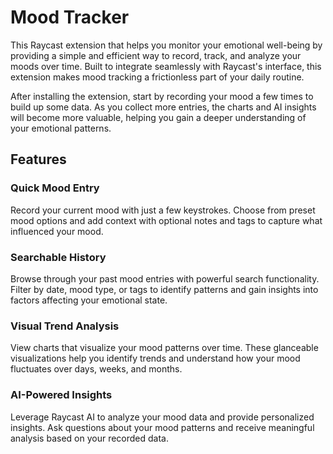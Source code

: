# Mood Tracker

This Raycast extension that helps you monitor your emotional well-being by providing a simple and efficient way to record, track, and analyze your moods over time. Built to integrate seamlessly with Raycast's interface, this extension makes mood tracking a frictionless part of your daily routine.

After installing the extension, start by recording your mood a few times to build up some data. As you collect more entries, the charts and AI insights will become more valuable, helping you gain a deeper understanding of your emotional patterns.

## Features

### Quick Mood Entry

Record your current mood with just a few keystrokes. Choose from preset mood options and add context with optional notes and tags to capture what influenced your mood.

### Searchable History

Browse through your past mood entries with powerful search functionality. Filter by date, mood type, or tags to identify patterns and gain insights into factors affecting your emotional state.

### Visual Trend Analysis

View charts that visualize your mood patterns over time. These glanceable visualizations help you identify trends and understand how your mood fluctuates over days, weeks, and months.

### AI-Powered Insights

Leverage Raycast AI to analyze your mood data and provide personalized insights. Ask questions about your mood patterns and receive meaningful analysis based on your recorded data.
